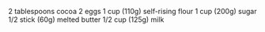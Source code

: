 2 tablespoons cocoa
2 eggs
1 cup (110g) self-rising flour
1 cup (200g) sugar
1/2 stick (60g) melted butter
1/2 cup (125g) milk